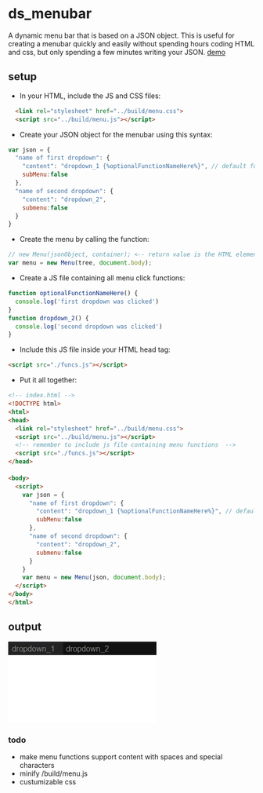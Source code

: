 # ds_menubar
A dynamic menu bar that is based on a JSON object. This is useful for creating a menubar quickly and easily without spending hours coding HTML and css, but only spending a few minutes writing your JSON.
[demo](https://kachbit.github.io/ds_menubar/demo/main.html)
## setup
* In your HTML, include the JS and CSS files:
```html
  <link rel="stylesheet" href="../build/menu.css">
  <script src="../build/menu.js"></script>
```
* Create your JSON object for the menubar using this syntax:
```javascript
var json = {
  "name of first dropdown": {
    "content": "dropdown_1 {%optionalFunctionNameHere%}", // default function name is content value
    subMenu:false
  },
  "name of second dropdown": {
    "content": "dropdown_2",
    submenu:false
  }
}
```
* Create the menu by calling the function:
```javascript
// new Menu(jsonObject, container); <-- return value is the HTML element
var menu = new Menu(tree, document.body);
```
* Create a JS file containing all menu click functions:
```javascript
function optionalFunctionNameHere() {
  console.log('first dropdown was clicked')
}
function dropdown_2() {
  console.log('second dropdown was clicked')
}
```
* Include this JS file inside your HTML head tag:
```html
<script src="./funcs.js"></script>
```
* Put it all together:
```html
<!-- index.html -->
<!DOCTYPE html>
<html>
<head>
  <link rel="stylesheet" href="../build/menu.css">
  <script src="../build/menu.js"></script>
  <!-- remember to include js file containing menu functions  -->
  <script src="./funcs.js"></script>
</head>

<body>
  <script>
    var json = {
      "name of first dropdown": {
        "content": "dropdown_1 {%optionalFunctionNameHere%}", // default function name is content value
        subMenu:false
      },
      "name of second dropdown": {
        "content": "dropdown_2",
        submenu:false
      }
    }
    var menu = new Menu(json, document.body);
  </script>
</body>
</html>
```
## output
![output](./assets/output.png)


### todo
* make menu functions support content with spaces and special characters
* minify /build/menu.js
* custumizable css
